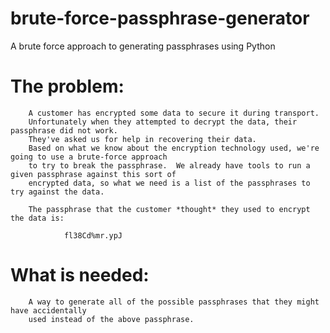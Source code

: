 # brute-force-passphrase-generator

A brute force approach to generating passphrases using Python

# The problem:
        A customer has encrypted some data to secure it during transport.  
        Unfortunately when they attempted to decrypt the data, their passphrase did not work.  
        They've asked us for help in recovering their data.  
        Based on what we know about the encryption technology used, we're going to use a brute-force approach 
        to try to break the passphrase.  We already have tools to run a given passphrase against this sort of 
        encrypted data, so what we need is a list of the passphrases to try against the data.

        The passphrase that the customer *thought* they used to encrypt the data is:

                fl38Cd%mr.ypJ

# What is needed:
        A way to generate all of the possible passphrases that they might have accidentally 
        used instead of the above passphrase.
